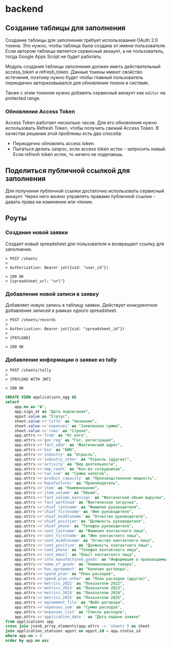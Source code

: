 # backend

## Создание таблицы для заполнения

Создание таблицы для заполнения требует использования OAuth 2.0 токена.
Это нужно, чтобы таблица была создана от имени пользователя. Если автором таблицы является
сервисный аккаунт, а не пользователь, тогда Google Apps Script не будет работать.

Модуль создания таблицы заполнения должен иметь действительный access_token и refresh_token.
Данные токены имеют свойство истечения, поэтому нужно будет чтобы главный пользователь 
периодично авторизовывался для обновления токена в системе.

Также с этим токеном нужно добавить сервисный аккаунт как `editor` на protected range.
 
### Обновление Access Token

Access Token работает несколько часов. Для его обновления нужно использовать Refresh Token,
чтобы получить свежий Access Token. В качестве решения этой проблемы есть два способа:
- Периодично обновлять access token.
- Пытаться делать запрос, если access token истек - запросить новый. Если refresh token истек, то ничего не поделаешь.

## Поделиться публичной ссылкой для заполнения

Для получения публичной ссылки достаточно использовать сервисный аккаунт. Через него можно 
управлять правами публичной ссылки - давать права на изменение или чтение.

## Роуты

### Создание новой заявки

Создает новый spreadsheet для пользователя и возвращает ссылку для заполнения.

```
> POST /sheets
> 
> Authorization: Bearer jwt({uid: "user_id"})

< 200 OK
< {spreadsheet_url: "url"}
```

### Добавление новой записи в заявку

Добавляет новую запись в таблицу заявки. Действует конкурентное добавление записей в рамках одного spreadsheet.

```
> POST /sheets/records
> 
> Authorization: Bearer jwt({sid: "spreadsheet_id"})
> 
> {PAYLOAD}

< 200 OK
```

### Добавление информации о заявке из tally

```
> POST /sheets/tally
> 
> {PAYLOAD WITH JWT}

< 200 OK
```


```sql
CREATE VIEW applications_agg AS
select
    app.no as "№",
    app.sign_at as "Дата подписания",
    appst.value as "Статус",
    sheet.value->>'title' as "Название",
    sheet.value->>'expenses' as "Заявленная сумма",
    sheet.value->>'rows' as "Строки",
    app.attrs->>'from' as "От кого",
    app.attrs->>'gov_reg' as "Гос. регистрация",
    app.attrs->>'fact_addr' as "Фактический адрес",
    app.attrs->>'bin' as "БИН",
    app.attrs->>'industry' as "Отрасль",
    app.attrs->>'industry_other' as "Отрасль (другое)",
    app.attrs->>'activity' as "Вид деятельности",
    app.attrs->>'emp_count' as "Кол-во сотрудников",
    app.attrs->>'tax_sum' as "Сумма налогов",
    app.attrs->>'product_capacity' as "Производственная мощность",
    app.attrs->>'manufacturer' as "Производитель",
    app.attrs->>'item' as "Наименование",
    app.attrs->>'item_volume' as "Объем",
    app.attrs->>'fact_volume_earnings' as "Фактический объем выручки",
    app.attrs->>'fact_workload' as "Фактическая загрузка",
    app.attrs->>'chief_lastname' as "Фамилия руководителя",
    app.attrs->>'chief_firstname' as "Имя руководителя",
    app.attrs->>'chief_middlename' as "Отчество руководителя",
    app.attrs->>'chief_position' as "Должность руководителя",
    app.attrs->>'chief_phone' as "Телефон руководителя",
    app.attrs->>'cont_lastname' as "Фамилия контактного лица",
    app.attrs->>'cont_firstname' as "Имя контактного лица",
    app.attrs->>'cont_middlename' as "Отчество контактного лица",
    app.attrs->>'cont_position' as "Должность контактного лица",
    app.attrs->>'cont_phone' as "Телефон контактного лица",
    app.attrs->>'cont_email' as "Email контактного лица",
    app.attrs->>'info_manufactured_goods' as "Информация о производимых товарах",
    app.attrs->>'name_of_goods' as "Наименование товара",
    app.attrs->>'has_agreement' as "Наличие договора",
    app.attrs->>'spend_plan' as "План расходов",
    app.attrs->>'spend_plan_other' as "План расходов (другое)",
    app.attrs->>'metrics_2022' as "Показатели 2022",
    app.attrs->>'metrics_2023' as "Показатели 2023",
    app.attrs->>'metrics_2024' as "Показатели 2024",
    app.attrs->>'metrics_2025' as "Показатели 2025",
    app.attrs->>'agreement_file' as "Файл договора",
    app.attrs->>'expenses_sum' as "Сумма расходов",
    app.attrs->>'expenses_list' as "Список расходов",
    app.attrs->>'application_date ' as "Дата подачи заявки"
from applications app
cross join jsonb_array_elements(app.attrs -> 'sheets') as sheet
join application_statuses appst on appst.id = app.status_id
where app.no > 0
order by app.no asc
```